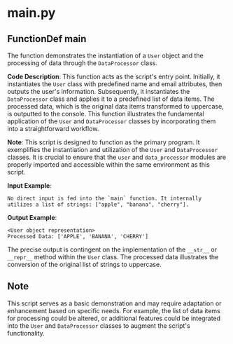 # main.py

## FunctionDef main

The function demonstrates the instantiation of a `User` object and the processing of data through the `DataProcessor` class.

**Code Description**: This function acts as the script's entry point. Initially, it instantiates the `User` class with predefined name and email attributes, then outputs the user's information. Subsequently, it instantiates the `DataProcessor` class and applies it to a predefined list of data items. The processed data, which is the original data items transformed to uppercase, is outputted to the console. This function illustrates the fundamental application of the `User` and `DataProcessor` classes by incorporating them into a straightforward workflow.

**Note**: This script is designed to function as the primary program. It exemplifies the instantiation and utilization of the `User` and `DataProcessor` classes. It is crucial to ensure that the `user` and `data_processor` modules are properly imported and accessible within the same environment as this script.

**Input Example**: 

```
No direct input is fed into the `main` function. It internally utilizes a list of strings: ["apple", "banana", "cherry"].
```

**Output Example**: 

```
<User object representation>
Processed Data: ['APPLE', 'BANANA', 'CHERRY']
```
The precise output is contingent on the implementation of the `__str__` or `__repr__` method within the `User` class. The processed data illustrates the conversion of the original list of strings to uppercase.

## Note
This script serves as a basic demonstration and may require adaptation or enhancement based on specific needs. For example, the list of data items for processing could be altered, or additional features could be integrated into the `User` and `DataProcessor` classes to augment the script's functionality.